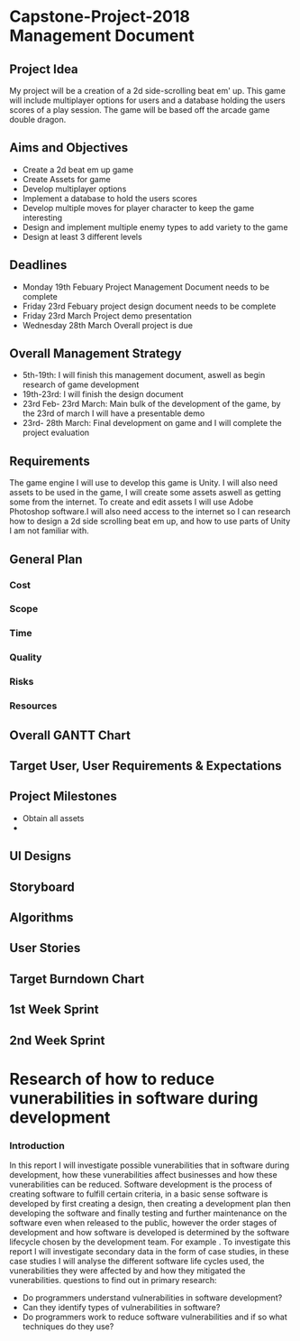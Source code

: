 # Capstone-Project-2018 Management Document

## Project Idea
My project will be a creation of a 2d side-scrolling beat em' up. This game will include multiplayer options for users and a database holding the users scores of a play session. The game will be based off the arcade game double dragon.


## Aims and Objectives
* Create a 2d beat em up game
* Create Assets for game
* Develop multiplayer options
* Implement a database to hold the users scores
* Develop multiple moves for player character to keep the game interesting
* Design and implement multiple enemy types to add variety to the game
* Design at least 3 different levels
## Deadlines
* Monday 19th Febuary Project Management Document needs to be complete
* Friday 23rd Febuary project design document needs to be complete
* Friday 23rd March Project demo presentation
* Wednesday 28th March Overall project is due

## Overall Management Strategy
* 5th-19th: I will finish this management document, aswell as begin research of game development
* 19th-23rd: I will finish the design document 
* 23rd Feb- 23rd March: Main bulk of the development of the game, by the 23rd of march I will have a presentable demo
* 23rd- 28th March: Final development on game and I will complete the project evaluation

## Requirements
The game engine I will use to develop this game is Unity. I will also need assets to be used in the game, I will create some assets aswell as getting some from the internet. To create and edit assets I will use Adobe Photoshop software.I will also need access to the internet so I can research how to design a 2d side scrolling beat em up, and how to use parts of Unity I am not familiar with.


## General Plan
### Cost
### Scope
### Time
### Quality
### Risks
### Resources




## Overall GANTT Chart



## Target User, User Requirements & Expectations



## Project Milestones
* Obtain all assets
* 


## UI Designs



## Storyboard



## Algorithms



## User Stories



## Target Burndown Chart



## 1st Week Sprint



## 2nd Week Sprint

# Research of how to reduce vunerabilities in software during development
### Introduction
In this report I will investigate possible vunerabilities that in software during development, how these vunerabilities affect businesses and how these vunerabilities can be reduced. Software development is the process of creating software to fulfill certain criteria, in a basic sense software is developed by first creating a design, then creating a development plan then developing the software and finally testing and further maintenance on the software even when released to the public, however the order stages of development and how software is developed is determined by the software lifecycle chosen by the development team. For example . To investigate this report I will investigate secondary data in the form of case studies, in these case studies I will analyse the different software life cycles used, the vunerabilities they were affected by and how they mitigated the vunerabilities.
questions to find out in primary research:
* Do programmers understand vulnerabilities in software development?
* Can they identify types of vulnerabilities in software?
* Do programmers work to reduce software vulnerabilities and if so what techniques do they use?
